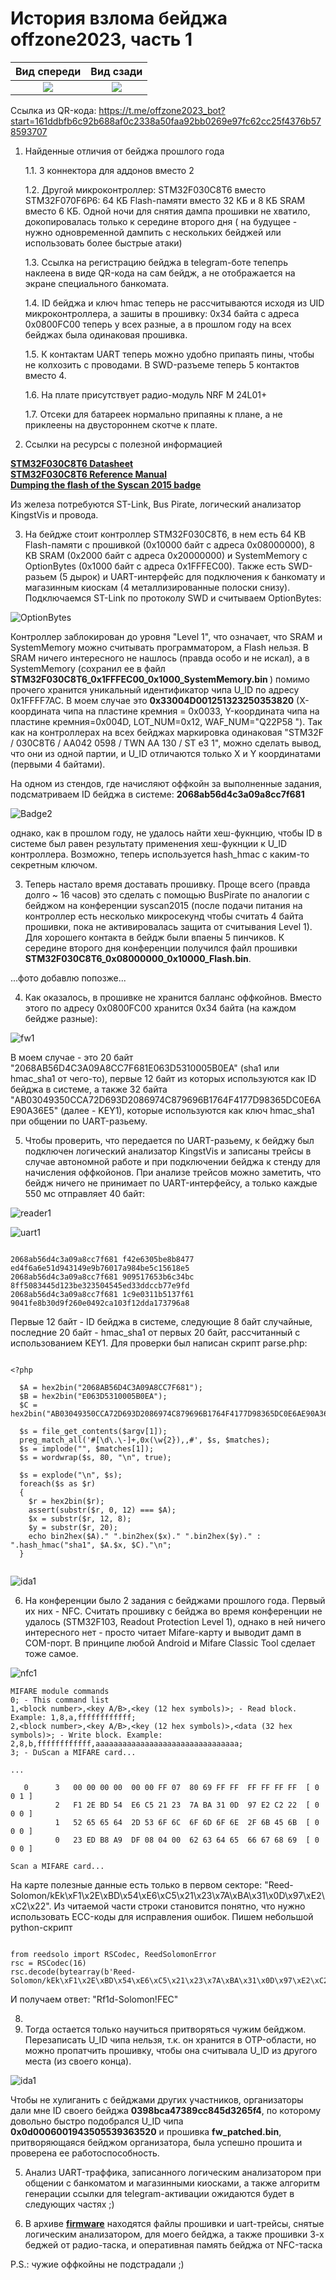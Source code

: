 # История взлома бейджа offzone2023, часть 1

Вид спереди | Вид сзади
:-------------------------:|:-------------------------:
![](/offzone2023/badge1.jpg?raw=true) | ![](/offzone2023/badge3.jpg?raw=true) |

Ссылка из QR-кода: https://t.me/offzone2023_bot?start=161ddbfb6c92b688af0c2338a50faa92bb0269e97fc62cc25f4376b578593707

1. Найденные отличия от бейджа прошлого года
   
   1.1. 3 коннектора для аддонов вместо 2
   
   1.2. Другой микроконтроллер: STM32F030C8T6 вместо STM32F070F6P6: 64 КБ Flash-памяти вместо 32 КБ и 8 КБ SRAM вместо 6 КБ. Одной ночи для снятия дампа прошивки не хватило, докопировалась только к середине второго дня ( на будущее - нужно одновременной дампить с нескольких бейджей или использовать более быстрые атаки)
   
   1.3. Ссылка на регистрацию бейджа в telegram-боте тепепрь наклеена в виде QR-кода на сам бейдж, а не отображается на экране специального банкомата.
   
   1.4. ID бейджа и ключ hmac теперь не рассчитываются исходя из UID микроконтроллера, а зашиты в прошивку: 0x34 байта с адреса 0x0800FC00 теперь у всех разные, а в прошлом году на всех бейджах была одинаковая прошивка.

   1.5. К контактам UART теперь можно удобно припаять пины, чтобы не колхозить с проводами. В SWD-разъеме теперь 5 контактов вместо 4.

   1.6. На плате присутствует радио-модуль NRF M 24L01+

   1.7. Отсеки для батареек нормально припаяны к плане, а не приклеены на двустороннем скотче к плате.
   
2. Ссылки на ресурсы с полезной информацией

<b>[STM32F030C8T6 Datasheet](https://www.st.com/resource/en/datasheet/stm32f030c8.pdf)</b><br/>
<b>[STM32F030C8T6 Reference Manual](https://www.st.com/resource/en/reference_manual/rm0360-stm32f030x4x6x8xc-and-stm32f070x6xb-advanced-armbased-32bit-mcus-stmicroelectronics.pdf)</b><br/>
<b>[Dumping the flash of the Syscan 2015 badge](https://gist.github.com/egirault/7b3fe7041e1bf5e2258ed5df7083f14d)</b><br/>

Из железа потребуются ST-Link, Bus Pirate, логический анализатор KingstVis и провода.

3. На бейдже стоит контроллер STM32F030C8T6, в нем есть 64 KB Flash-памяти с прошивкой (0x10000 байт с адреса 0x08000000), 8 KB SRAM (0x2000 байт с адреса 0x20000000) и SystemMemory с OptionBytes (0x1000 байт с адреса 0x1FFFEC00). Также есть SWD-разьем (5 дырок) и UART-интерфейс для подключения к банкомату и магазинным киоскам (4 металлизированные полоски снизу). Подключаемся ST-Link по протоколу SWD и считываем OptionBytes:

![OptionBytes](/offzone2023/STM32F030C8T6_OptionBytes.png?raw=true "Option Bytes")

Контроллер заблокирован до уровня "Level 1", что означает, что SRAM и SystemMemory можно считывать программатором, а Flash нельзя.
В SRAM ничего интересного не нашлось (правда особо и не искал), а в SystemMemory (сохранил ее в файл <b>STM32F030C8T6_0x1FFFEC00_0x1000_SystemMemory.bin </b>) помимо прочего хранится уникальный идентификатор чипа U_ID по адресу 0x1FFFF7AC. В моем случае это <b>0x33004D001251323250353820</b> (X-координата чипа на пластине кремния = 0x0033, Y-координата чипа на пластине кремния=0x004D, LOT_NUM=0x12, WAF_NUM="Q22P58 "). Так как на контроллерах на всех бейджах маркировка одинаковая "STM32F / 030C8T6 / AA042 0598 / TWN AA 130 / ST e3 1", можно сделать вывод, что они из одной партии, и U_ID отличаются только X и Y координатами (первыми 4 байтами).

На одном из стендов, где начисляют оффкойн за выполненные задания, подсматриваем ID бейджа в системе: <b>2068ab56d4c3a09a8cc7f681</b>

![Badge2](/offzone2023/badge2.jpg?raw=true "Badge2")

однако, как в прошлом году, не удалось найти хеш-фукнцию, чтобы ID в системе был равен результату применения хеш-фукнции к U_ID контроллера. Возможно, теперь используется hash_hmac с каким-то секретным ключом.

3. Теперь настало время доставать прошивку. Проще всего (правда долго ~ 16 часов) это сделать с помощью BusPirate по аналогии с бейджом на конференции syscan2015 (после подачи питания на контроллер есть несколько микросекунд чтобы считать 4 байта прошивки, пока не активировалась защита от считывания Level 1). Для хорошего контакта в бейдж были впаены 5 пинчиков. К середине второго дня конференции получился файл прошивки <b>STM32F030C8T6_0x08000000_0x10000_Flash.bin</b>.

...фото добавлю попозже...

4. Как оказалось, в прошивке не хранится балланс оффкойнов. Вместо этого по адресу 0x0800FC00 хранится 0x34 байта (на каждом бейдже разные):

![fw1](/offzone2023/fw1.png?raw=true "fw1")

В моем случае - это 20 байт "2068AB56D4C3A09A8CC7F681E063D5310005B0EA" (sha1 или hmac_sha1 от чего-то), первые 12 байт из которых используются как ID бейджа в системе, а также 32 байта "AB03049350CCA72D693D2086974C879696B1764F4177D98365DC0E6AE90A36E5" (далее - KEY1), которые используются как ключ hmac_sha1 при общении по UART-разьему.

5. Чтобы проверить, что передается по UART-разьему, к бейджу был подключен логический анализатор KingstVis и записаны трейсы в случае автономной работе и при подключении бейджа к стенду для начисления оффкойонов. При анализе трейсов можно заметить, что бейдж ничего не принимает по UART-интерфейсу, а только каждые 550 мс отправляет 40 байт:

![reader1](/offzone2023/reader1.jpg?raw=true "reader1")

![uart1](/offzone2023/uart1.png?raw=true "uart1")

~~~

2068ab56d4c3a09a8cc7f681 f42e6305be8b8477 ed4f6a6e51d943149e9b76017a984be5c15618e5
2068ab56d4c3a09a8cc7f681 909517653b6c34bc 8ff5083445d123be323504545ed33ddccb77e9fd
2068ab56d4c3a09a8cc7f681 1c9e0311b5137f61 9041fe8b30d9f260e0492ca103f12dda173796a8

~~~

Первые 12 байт - ID бейджа в системе, следующие 8 байт случайные, последние 20 байт - hmac_sha1 от первых 20 байт, рассчитанный с использованием KEY1. Для проверки был написан скрипт parse.php:

~~~

<?php

  $A = hex2bin("2068AB56D4C3A09A8CC7F681");
  $B = hex2bin("E063D5310005B0EA");
  $C = hex2bin("AB03049350CCA72D693D2086974C879696B1764F4177D98365DC0E6AE90A36E5");

  $s = file_get_contents($argv[1]);
  preg_match_all('#[\d\.\-]+,0x(\w{2}),,#', $s, $matches);
  $s = implode("", $matches[1]);
  $s = wordwrap($s, 80, "\n", true);

  $s = explode("\n", $s);
  foreach($s as $r)
  {
    $r = hex2bin($r);
    assert(substr($r, 0, 12) === $A);
    $x = substr($r, 12, 8);
    $y = substr($r, 20);
    echo bin2hex($A)." ".bin2hex($x)." ".bin2hex($y)." : ".hash_hmac("sha1", $A.$x, $C)."\n"; 
  }
  
~~~

![ida1](/offzone2023/ida1.png?raw=true "ida1")
   
6. На конференции было 2 задания с бейджами прошлого года. Первый их них - NFC. Считать прошивку с бейджа во время конференции не удалось (STM32F103, Readout Protection Level 1), однако в ней ничего интересного нет - просто читает Mifare-карту и выводит дамп в COM-порт. В принципе любой Android и Mifare Classic Tool сделает тоже самое.

![nfc1](/offzone2023/nfc1.jpg?raw=true "nfc1")

~~~
MIFARE module commands
0; - This command list
1,<block number>,<key A/B>,<key (12 hex symbols)>; - Read block. Example: 1,8,a,ffffffffffff;
2,<block number>,<key A/B>,<key (12 hex symbols)>,<data (32 hex symbols)>; - Write block. Example: 2,8,b,ffffffffffff,aaaaaaaaaaaaaaaaaaaaaaaaaaaaaaaa;
3; - DuScan a MIFARE card...

...

   0      3   00 00 00 00  00 00 FF 07  80 69 FF FF  FF FF FF FF  [ 0 0 1 ]
          2   F1 2E BD 54  E6 C5 21 23  7A BA 31 0D  97 E2 C2 22  [ 0 0 0 ]
          1   52 65 65 64  2D 53 6F 6C  6F 6D 6F 6E  2F 6B 45 6B  [ 0 0 0 ]
          0   23 ED B8 A9  DF 08 04 00  62 63 64 65  66 67 68 69  [ 0 0 0 ]

Scan a MIFARE card...

~~~

На карте полезные данные есть только в первом секторе: "Reed-Solomon/kEk\xF1\x2E\xBD\x54\xE6\xC5\x21\x23\x7A\xBA\x31\x0D\x97\xE2\xC2\x22". Из читаемой части строки становится понятно, что нужно использовать ECC-коды для исправления ошибок. Пишем небольшой python-скрипт

~~~

from reedsolo import RSCodec, ReedSolomonError
rsc = RSCodec(16)
rsc.decode(bytearray(b'Reed-Solomon/kEk\xF1\x2E\xBD\x54\xE6\xC5\x21\x23\x7A\xBA\x31\x0D\x97\xE2\xC2\x22'))

~~~

И получаем ответ: "Rf1d-Solomon!FEC"

8.
9.   Тогда остается только научиться притворяться чужим бейджом. Перезаписать U_ID чипа нельзя, т.к. он хранится в OTP-области, но можно пропатчить прошивку, чтобы она считывала U_ID из другого места (из своего конца).

![ida1](/offzone2023/ida1.png?raw=true "ida1")

Чтобы не хулиганить с бейджами других участников, организаторы дали мне ID своего бейджа <b>0398bca47389cc845d3265f4</b>, по которому довольно быстро подобрался U_ID чипа <b>0x0d0006001943505539363520</b> и прошивка <b>fw_patched.bin</b>, притворяющаяся бейджом организатора, была успешно прошита и проверена ее работоспособность.

5. Анализ UART-траффика, записанного логическим анализатором при общении с банкоматом и магазинными киосками, а также алгоритм генерации ссылки для telegram-активации ожидаются будет в следующих частях ;)

6. В архиве <b>[firmware](/offzone2023/firmware.rar "firmware")</b> находятся файлы прошивки и uart-трейсы, снятые логическим анализатором, для моего бейджа, а также прошивки 3-х беджей от радио-таска, и оперативная память бейджа от NFC-таска

P.S.: чужие оффкойны не подстрадали ;)
